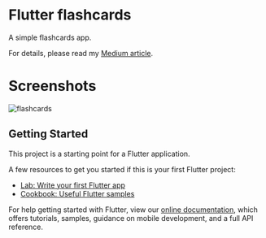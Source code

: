 # Flutter flashcards
A simple flashcards app. 

For details, please read my [Medium article](https://medium.com/@zhijjjj/build-a-flashcard-app-with-flutter-d2e71f47fd4e).

# Screenshots
![flashcards](https://user-images.githubusercontent.com/2715151/56785061-7b825980-67c1-11e9-8e63-546cd1219f82.gif)

## Getting Started

This project is a starting point for a Flutter application.

A few resources to get you started if this is your first Flutter project:

- [Lab: Write your first Flutter app](https://flutter.io/docs/get-started/codelab)
- [Cookbook: Useful Flutter samples](https://flutter.io/docs/cookbook)

For help getting started with Flutter, view our 
[online documentation](https://flutter.io/docs), which offers tutorials, 
samples, guidance on mobile development, and a full API reference.
